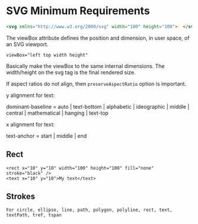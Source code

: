 # SVG Minimum Requirements

```html
<svg xmlns="http://www.w3.org/2000/svg" width="100" height="100">  </svg>
```

The viewBox attribute defines the position and dimension, in user space, of an SVG viewport.

```
viewBox="left top width height"
```

Basically make the viewBox to the same internal dimensions. The width/height on the svg tag is the final rendered size.

If aspect ratios do not align, then `preserveAspectRatio` option is important.

y alignment for text:

dominant-baseline = auto | text-bottom | alphabetic | ideographic | middle | central | mathematical | hanging | text-top

x alignment for text:

text-anchor = start | middle | end


## Rect

```
<rect x="10" y="10" width="100" height="100" fill="none" stroke="black" />
<text x="10" y="10">My text</text>
```

## Strokes

```
For circle, ellipse, line, path, polygon, polyline, rect, text, textPath, tref, tspan
```
